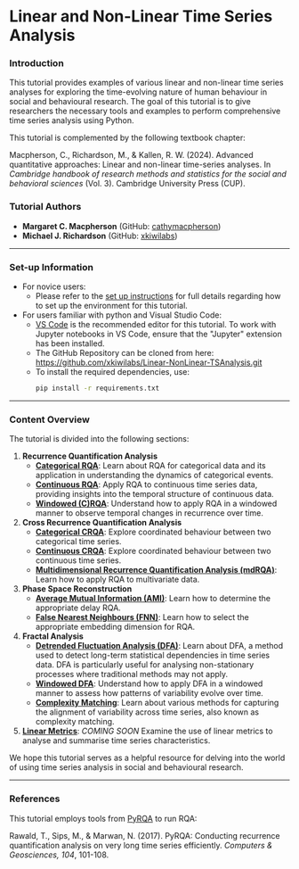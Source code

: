 # Linear and Non-Linear Time Series Analysis

### Introduction

This tutorial provides examples of various linear and non-linear time series analyses for exploring the time-evolving nature of human behaviour in social and behavioural research. The goal of this tutorial is to give researchers the necessary tools and examples to perform comprehensive time series analysis using Python.

This tutorial is complemented by the following textbook chapter:

Macpherson, C., Richardson, M., & Kallen, R. W. (2024). Advanced quantitative approaches: Linear and non-linear time-series analyses. In *Cambridge handbook of research methods and statistics for the social and behavioral sciences* (Vol. 3). Cambridge University Press (CUP).

### Tutorial Authors

- **Margaret C. Macpherson** (GitHub: [cathymacpherson](https://github.com/cathymacpherson))
- **Michael J. Richardson** (GitHub: [xkiwilabs](https://github.com/xkiwilabs))

---

### Set-up Information

- For novice users: 
  - Please refer to the [set up instructions](SETUP.md) for full details regarding how to set up the environment for this tutorial.
- For users familiar with python and Visual Studio Code: 
  - [VS Code](https://code.visualstudio.com/) is the recommended editor for this tutorial. To work with Jupyter notebooks in VS Code, ensure that the "Jupyter" extension has been installed.
  - The GitHub Repository can be cloned from here: https://github.com/xkiwilabs/Linear-NonLinear-TSAnalysis.git
  - To install the required dependencies, use:
       ```sh
     pip install -r requirements.txt 
    ```

--- 

### Content Overview

The tutorial is divided into the following sections:

1. **Recurrence Quantification Analysis**
   - [**Categorical RQA**](rqaCategorical.ipynb): Learn about RQA for categorical data and its application in understanding the dynamics of categorical events.
   - [**Continuous RQA**](rqaContinuous.ipynb): Apply RQA to continuous time series data, providing insights into the temporal structure of continuous data.
   - [**Windowed (C)RQA**](rqaWindowed.ipynb): Understand how to apply RQA in a windowed manner to observe temporal changes in recurrence over time.
2. **Cross Recurrence Quantification Analysis**
   - [**Categorical CRQA**](crqaCategorical.ipynb): Explore coordinated behaviour between two categorical time series.
   - [**Continuous CRQA**](crqaContinuous.ipynb): Explore coordinated behaviour between two continuous time series.
   - [**Multidimensional Recurrence Quantification Analysis (mdRQA)**](mdrqaContinuous.ipynb): Learn how to apply RQA to multivariate data.
5. **Phase Space Reconstruction**
    - [**Average Mutual Information (AMI)**](ami.ipynb): Learn how to determine the appropriate delay RQA.
    - [**False Nearest Neighbours (FNN)**](fnn.ipynb): Learn how to select the appropriate embedding dimension for RQA. 
7. **Fractal Analysis**
    - [**Detrended Fluctuation Analysis (DFA)**](dfaAnalysis.ipynb): Learn about DFA, a method used to detect long-term statistical dependencies in time series data. DFA is particularly useful for analysing non-stationary processes where traditional methods may not apply.
    - [**Windowed DFA**](dfaWindowed.ipynb): Understand how to apply DFA in a windowed manner to assess how patterns of variability evolve over time.
    - [**Complexity Matching**](complexityMatching.ipynb): Learn about various methods for capturing the alignment of variability across time series, also known as complexity matching. 
10. [**Linear Metrics**](linearAnalyses.ipynb): *COMING SOON* Examine the use of linear metrics to analyse and summarise time series characteristics.

We hope this tutorial serves as a helpful resource for delving into the world of using time series analysis in social and behavioural research. 

---

### References

This tutorial employs tools from [PyRQA](https://pypi.org/project/PyRQA/) to run RQA:

Rawald, T., Sips, M., & Marwan, N. (2017). PyRQA: Conducting recurrence quantification analysis on very long time series efficiently. *Computers & Geosciences, 104*, 101-108.